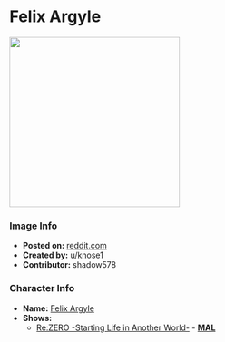 # Felix Argyle

<img src="https://raw.githubusercontent.com/shadow578/Project-Padoru/master/Padoru/re-zero-felix.png" height="300">

### Image Info
* **Posted on:**     [reddit.com](https://www.reddit.com/r/Animemes/comments/dpc6lh/felix_padoru_re_zero/)
* **Created by:**    [u/knose1](https://github.com/shadow578/Project-Padoru/blob/master/table-of-contents/creators/uknose1.md)
* **Contributor:**   shadow578

### Character Info
* **Name:**   [Felix Argyle](https://myanimelist.net/character/118777)
* **Shows:**
  * [Re:ZERO -Starting Life in Another World-](https://github.com/shadow578/Project-Padoru/blob/master/table-of-contents/shows/ReZEROStartingLifeinAnotherWorld.md) - [__MAL__](https://myanimelist.net/anime/31240/Re_Zero_kara_Hajimeru_Isekai_Seikatsu)


